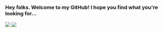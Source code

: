 ### Hey folks. Welcome to my GitHub! I hope you find what you're looking for...


<img align="center" src="https://github-readme-stats.vercel.app/api/top-langs/?username=MattyTheHacker&theme=midnight-purple&layout=compact&langs_count=10"/>
<img align="center" src="https://github-readme-stats.vercel.app/api?username=MattyTheHacker&show_icons=true&theme=midnight-purple&include_all_commits=true&hide_rank=true"/>
